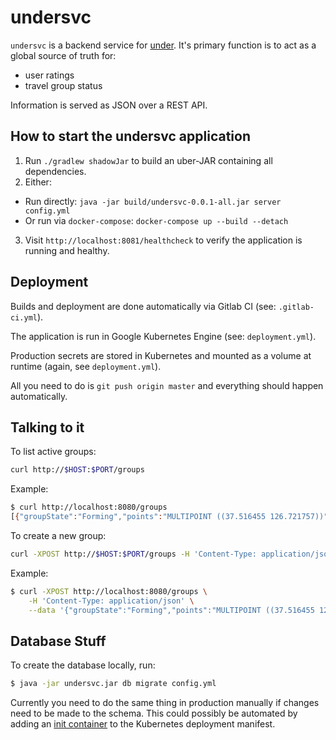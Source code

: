 # undersvc

`undersvc` is a backend service for [under](https://gitlab.com/ase-under/under).
It's primary function is to act as a global source of truth for:
* user ratings
* travel group status

Information is served as JSON over a REST API.

How to start the undersvc application
---

1. Run `./gradlew shadowJar` to build an uber-JAR containing all dependencies.
2. Either:
  - Run directly: `java -jar build/undersvc-0.0.1-all.jar server config.yml`
  - Or run via `docker-compose`: `docker-compose up --build --detach`
3. Visit `http://localhost:8081/healthcheck` to verify the application is running and healthy.

Deployment
---

Builds and deployment are done automatically via Gitlab CI (see: `.gitlab-ci.yml`).

The application is run in Google Kubernetes Engine (see: `deployment.yml`).

Production secrets are stored in Kubernetes and mounted as a volume at runtime (again, see `deployment.yml`).

All you need to do is `git push origin master` and everything should happen automatically.

Talking to it
---
To list active groups:
```bash
curl http://$HOST:$PORT/groups
```

Example:
```bash
$ curl http://localhost:8080/groups
[{"groupState":"Forming","points":"MULTIPOINT ((37.516455 126.721757))","memberUUIDs":["64656164-6265-6566-2d64-6561642d6265"],"createTime":0,"depTime":1000,"restrictions":{"MaxPeople":3}}]
```

To create a new group:
```bash
curl -XPOST http://$HOST:$PORT/groups -H 'Content-Type: application/json' --data '$GROUP_JSON'
```

Example:
```bash
$ curl -XPOST http://localhost:8080/groups \
    -H 'Content-Type: application/json' \
    --data '{"groupState":"Forming","points":"MULTIPOINT ((37.516455 126.721757))","memberUUIDs":["64656164-6265-6566-2d64-6561642d6265"],"createTime":0,"depTime":1000,"restrictions":{"MaxPeople":3}}'

```

Database Stuff
---

To create the database locally, run:

```bash
$ java -jar undersvc.jar db migrate config.yml
```

Currently you need to do the same thing in production manually if changes need to be made to the schema. This could possibly be automated by adding an [init container](https://kubernetes.io/docs/concepts/workloads/pods/init-containers/) to the Kubernetes deployment manifest.
